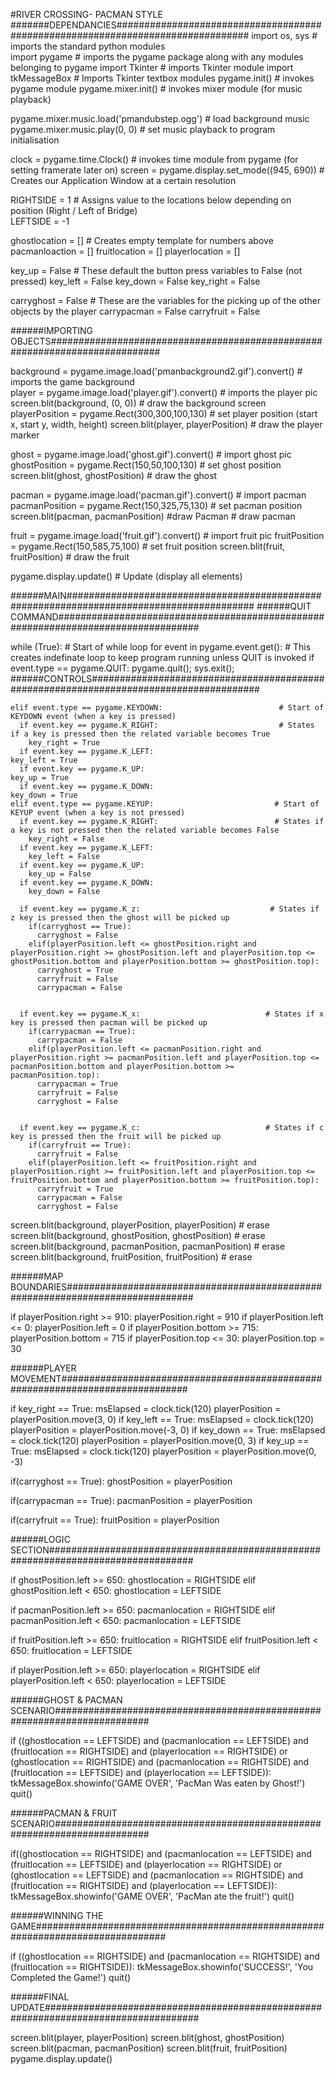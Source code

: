 #RIVER CROSSING- PACMAN STYLE
#######DEPENDANCIES################################################################################
import os, sys		                           # imports the standard python modules            
import pygame	                                   # imports the pygame package along with any modules belonging to pygame
import Tkinter	                                   # imports Tkinter module
import tkMessageBox                                # Imports Tkinter textbox modules
pygame.init()                                      # invokes pygame module
pygame.mixer.init()		                   # invokes mixer module (for music playback)

pygame.mixer.music.load('pmandubstep.ogg')             # load background music
pygame.mixer.music.play(0, 0)                      # set music playback to program initialisation

clock = pygame.time.Clock()                             # invokes time module from pygame (for setting framerate later on)
screen = pygame.display.set_mode((945, 690))		# Creates our Application Window at a certain resolution

RIGHTSIDE = 1        # Assigns value to the locations below depending on position (Right / Left of Bridge)           
LEFTSIDE = -1

ghostlocation = []                                      # Creates empty template for numbers above
pacmanloaction = []
fruitlocation = []
playerlocation = []

key_up = False	                                       # These default the button press variables to False (not pressed)
key_left = False
key_down = False
key_right = False

carryghost = False                                     # These are the variables for the picking up of the other objects by the player
carrypacman = False 
carryfruit = False


######IMPORTING OBJECTS############################################################################

background = pygame.image.load('pmanbackground2.gif').convert()    # imports the game background  
player = pygame.image.load('player.gif').convert()                # imports the player pic
screen.blit(background, (0, 0))                                   # draw the background screen
playerPosition = pygame.Rect(300,300,100,130)                     # set player position (start x, start y, width, height)
screen.blit(player, playerPosition)                               # draw the player marker

ghost = pygame.image.load('ghost.gif').convert()                  # import ghost pic
ghostPosition = pygame.Rect(150,50,100,130)                       # set ghost position
screen.blit(ghost, ghostPosition)                                 # draw the ghost

pacman = pygame.image.load('pacman.gif').convert()                # import pacman
pacmanPosition = pygame.Rect(150,325,75,130)                      # set pacman position
screen.blit(pacman, pacmanPosition) #draw Pacman                  # draw pacman

fruit = pygame.image.load('fruit.gif').convert()                  # import fruit pic
fruitPosition = pygame.Rect(150,585,75,100)                       # set fruit position
screen.blit(fruit, fruitPosition)                                 # draw the fruit


pygame.display.update()                                           # Update (display all elements)

######MAIN##########################################################################################
######QUIT COMMAND##################################################################################

while (True):                                                   # Start of while loop
  for event in pygame.event.get():                              # This creates indefinate loop to keep program running unless QUIT is invoked
    if event.type == pygame.QUIT:
      pygame.quit(); sys.exit();                	
######CONTROLS#######################################################################################

    elif event.type == pygame.KEYDOWN:                          # Start of KEYDOWN event (when a key is pressed)
      if event.key == pygame.K_RIGHT:                           # States if a key is pressed then the related variable becomes True
        key_right = True
      if event.key == pygame.K_LEFT:
	key_left = True
      if event.key == pygame.K_UP:
	key_up = True
      if event.key == pygame.K_DOWN:
	key_down = True
    elif event.type == pygame.KEYUP:                           # Start of KEYUP event (when a key is not pressed)
      if event.key == pygame.K_RIGHT:                          # States if a key is not pressed then the related variable becomes False 
        key_right = False 
      if event.key == pygame.K_LEFT:
        key_left = False 
      if event.key == pygame.K_UP:
        key_up = False 
      if event.key == pygame.K_DOWN:
        key_down = False

      if event.key == pygame.K_z:                             # States if z key is pressed then the ghost will be picked up
        if(carryghost == True):
          carryghost = False 
        elif(playerPosition.left <= ghostPosition.right and playerPosition.right >= ghostPosition.left and playerPosition.top <= ghostPosition.bottom and playerPosition.bottom >= ghostPosition.top):        
          carryghost = True
          carryfruit = False
          carrypacman = False


      if event.key == pygame.K_x:                            # States if x key is pressed then pacman will be picked up
        if(carrypacman == True):
          carrypacman = False
        elif(playerPosition.left <= pacmanPosition.right and playerPosition.right >= pacmanPosition.left and playerPosition.top <= pacmanPosition.bottom and playerPosition.bottom >= pacmanPosition.top): 
          carrypacman = True
          carryfruit = False
          carryghost = False


      if event.key == pygame.K_c:                            # States if c key is pressed then the fruit will be picked up
        if(carryfruit == True):
          carryfruit = False
        elif(playerPosition.left <= fruitPosition.right and playerPosition.right >= fruitPosition.left and playerPosition.top <= fruitPosition.bottom and playerPosition.bottom >= fruitPosition.top): 
          carryfruit = True
          carrypacman = False
          carryghost = False   
        
  screen.blit(background, playerPosition, playerPosition)  # erase
  screen.blit(background, ghostPosition, ghostPosition)    # erase
  screen.blit(background, pacmanPosition, pacmanPosition)  # erase
  screen.blit(background, fruitPosition, fruitPosition)    # erase
  
######MAP BOUNDARIES###############################################################################
   
  if playerPosition.right >= 910:
     playerPosition.right = 910
  if playerPosition.left <= 0:
     playerPosition.left = 0
  if playerPosition.bottom >= 715:
     playerPosition.bottom = 715
  if playerPosition.top <= 30:
     playerPosition.top = 30 

######PLAYER MOVEMENT###############################################################################

  if key_right == True:
    msElapsed = clock.tick(120)
    playerPosition = playerPosition.move(3, 0)
  if key_left == True:
    msElapsed = clock.tick(120)
    playerPosition = playerPosition.move(-3, 0) 
  if key_down == True:
    msElapsed = clock.tick(120)
    playerPosition = playerPosition.move(0, 3)
  if key_up == True:
    msElapsed = clock.tick(120)
    playerPosition = playerPosition.move(0, -3)
 
  
  if(carryghost == True): 
    ghostPosition = playerPosition
    
  if(carrypacman == True):
    pacmanPosition = playerPosition
     
  if(carryfruit == True):
    fruitPosition = playerPosition
    


######LOGIC SECTION##################################################################################

  if ghostPosition.left >= 650:
    ghostlocation = RIGHTSIDE
  elif ghostPosition.left < 650:
      ghostlocation = LEFTSIDE

  if pacmanPosition.left >= 650:
    pacmanlocation = RIGHTSIDE
  elif pacmanPosition.left < 650:
      pacmanlocation = LEFTSIDE

  if fruitPosition.left >= 650:
    fruitlocation = RIGHTSIDE
  elif fruitPosition.left < 650:
      fruitlocation = LEFTSIDE 

  if playerPosition.left >= 650:
    playerlocation = RIGHTSIDE
  elif playerPosition.left < 650:
      playerlocation = LEFTSIDE 

######GHOST & PACMAN SCENARIO#########################################################################

  if ((ghostlocation == LEFTSIDE) and (pacmanlocation == LEFTSIDE) and (fruitlocation == RIGHTSIDE) and (playerlocation == RIGHTSIDE) or (ghostlocation == RIGHTSIDE) and (pacmanlocation == RIGHTSIDE) and (fruitlocation == LEFTSIDE) and (playerlocation == LEFTSIDE)): 
    tkMessageBox.showinfo('GAME OVER', 'PacMan Was eaten by Ghost!')
    quit()

######PACMAN & FRUIT SCENARIO######################################################################### 

  if((ghostlocation == RIGHTSIDE) and (pacmanlocation == LEFTSIDE) and (fruitlocation == LEFTSIDE) and (playerlocation == RIGHTSIDE) or (ghostlocation == LEFTSIDE) and (pacmanlocation == RIGHTSIDE) and (fruitlocation == RIGHTSIDE) and (playerlocation == LEFTSIDE)): 
     tkMessageBox.showinfo('GAME OVER', 'PacMan ate the fruit!')
     quit()

######WINNING THE GAME################################################################################

  if ((ghostlocation == RIGHTSIDE) and (pacmanlocation == RIGHTSIDE) and (fruitlocation == RIGHTSIDE)):
    tkMessageBox.showinfo('SUCCESS!', 'You Completed the Game!')
    quit()      

######FINAL UPDATE####################################################################################
   
  screen.blit(player, playerPosition)
  screen.blit(ghost, ghostPosition)
  screen.blit(pacman, pacmanPosition)
  screen.blit(fruit, fruitPosition)
  pygame.display.update()

